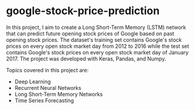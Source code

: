 # google-stock-price-prediction
In this project, I aim to create a Long Short-Term Memory (LSTM) network that can predict future opening stock prices of Google based on past opening stock prices. The dataset's training set contains Google's stock prices on every open stock market day from 2012 to 2016 while the test set contains Google's stock prices on every open stock market day of January 2017. The project was developed with Keras, Pandas, and Numpy.

Topics covered in this project are:
- Deep Learning
- Recurrent Neural Networks
- Long Short-Term Memory Networks
- Time Series Forecasting
